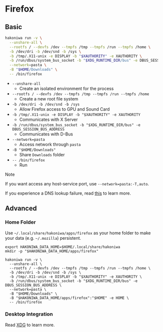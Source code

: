 # Firefox

## Basic

```sh
hakoniwa run -v \
  --unshare-all \
  --rootfs / --devfs /dev --tmpfs /tmp --tmpfs /run --tmpfs /home \
  -b /dev/dri -b /dev/snd -b /sys \
  -b /tmp/.X11-unix -e DISPLAY -b "$XAUTHORITY" -e XAUTHORITY \
  -b /run/dbus/system_bus_socket -b "$XDG_RUNTIME_DIR/bus" -e DBUS_SESSION_BUS_ADDRESS \
  --network=pasta \
  -B "$HOME/Downloads" \
  -- /bin/firefox
```

- `--unshare-all`
  - Create an isolated environment for the process
- `--rootfs / --devfs /dev --tmpfs /tmp --tmpfs /run --tmpfs /home`
  - Create a new root file system
- `-b /dev/dri -b /dev/snd -b /sys`
  - Allow Firefox access to GPU and Sound Card
- `-b /tmp/.X11-unix -e DISPLAY -b "$XAUTHORITY" -e XAUTHORITY`
  - Communicates with X Server
- `-b /run/dbus/system_bus_socket -b "$XDG_RUNTIME_DIR/bus" -e DBUS_SESSION_BUS_ADDRESS`
  - Communicates with D-Bus
- `--network=pasta`
  - Access network through `pasta`
- `-B "$HOME/Downloads"`
  - Share `Downloads` folder
- `-- /bin/firefox`
  - Run

> [!NOTE]
> If you want access any host-service port, use `--network=pasta:-T,auto`.
>
> If you experience a DNS lookup failure, read [this](../systemd-resolved) to learn more.

## Advanced

### Home Folder

Use `~/.local/share/hakoniwa/apps/firefox` as your home folder to make your data (e.g. `~/.mozilla`) persistent.

```
export HAKONIWA_DATA_HOME=$HOME/.local/share/hakoniwa
mkdir -p "$HAKONIWA_DATA_HOME/apps/firefox"

hakoniwa run -v \
  --unshare-all \
  --rootfs / --devfs /dev --tmpfs /tmp --tmpfs /run --tmpfs /home \
  -b /dev/dri -b /dev/snd -b /sys \
  -b /tmp/.X11-unix -e DISPLAY -b "$XAUTHORITY" -e XAUTHORITY \
  -b /run/dbus/system_bus_socket -b "$XDG_RUNTIME_DIR/bus" -e DBUS_SESSION_BUS_ADDRESS \
  --network=pasta \
  -B "$HOME/Downloads" \
  -B "$HAKONIWA_DATA_HOME/apps/firefox":"$HOME" -e HOME \
  -- /bin/firefox
```

### Desktop Integration

Read [XDG](../xdg) to learn more.
